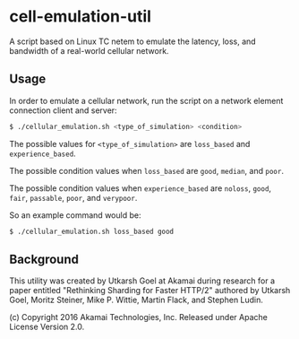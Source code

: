 # cell-emulation-util

A script based on Linux TC netem to emulate the latency, loss, and
bandwidth of a real-world cellular network.

## Usage

In order to emulate a cellular network, run the script on a network
element connection client and server:

```sh
$ ./cellular_emulation.sh <type_of_simulation> <condition>
```

The possible values for `<type_of_simulation>` are `loss_based` and
`experience_based`.

The possible condition values when `loss_based` are `good`, `median`,
and `poor`.

The possible condition values when `experience_based` are `noloss`,
`good`, `fair`, `passable`, `poor`, and `verypoor`.

So an example command would be:

```sh
$ ./cellular_emulation.sh loss_based good
```

## Background

This utility was created by Utkarsh Goel at Akamai during research for
a paper entitled "Rethinking Sharding for Faster HTTP/2" authored by
Utkarsh Goel, Moritz Steiner, Mike P. Wittie, Martin Flack, and
Stephen Ludin.

(c) Copyright 2016 Akamai Technologies, Inc. Released under Apache
License Version 2.0.
